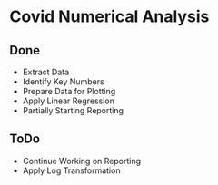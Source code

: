 # Covid Numerical Analysis
## Done
- Extract Data
- Identify Key Numbers
- Prepare Data for Plotting
- Apply Linear Regression
- Partially Starting Reporting
## ToDo
- Continue Working on Reporting
- Apply Log Transformation

